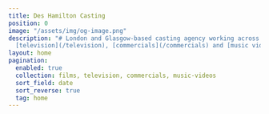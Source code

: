 ```yaml
---
title: Des Hamilton Casting
position: 0
image: "/assets/img/og-image.png"
description: "# London and Glasgow-based casting agency working across [film](/films),
  [television](/television), [commercials](/commercials) and [music videos](/music-videos)."
layout: home
pagination:
  enabled: true
  collection: films, television, commercials, music-videos
  sort_field: date
  sort_reverse: true
  tag: home
---
```


